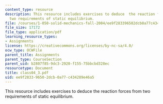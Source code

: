 ```yaml
---
content_type: resource
description: This resource includes exercises to deduce  the reaction forces from
  two requirements of static equilibrium.
file: /courses/1-050-solid-mechanics-fall-2004/ee9f283396502dcb0a77c434289e46a5_class04_3.pdf
file_size: 17172
file_type: application/pdf
learning_resource_types:
- Assignments
license: https://creativecommons.org/licenses/by-nc-sa/4.0/
ocw_type: OCWFile
parent_title: Assignments
parent_type: CourseSection
parent_uid: b2807f85-9dc3-2920-f155-75bbcbd328ec
resourcetype: Document
title: class04_3.pdf
uid: ee9f2833-9650-2dcb-0a77-c434289e46a5
---
```

This resource includes exercises to deduce  the reaction forces from two requirements of static equilibrium.